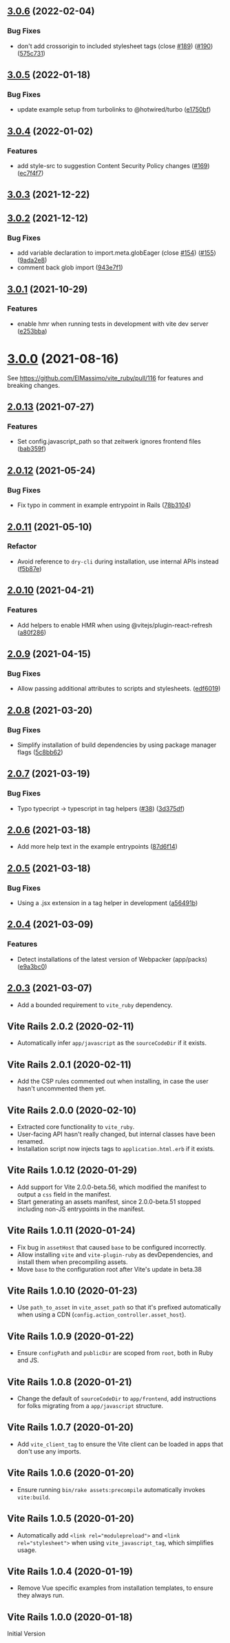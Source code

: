 ## [3.0.6](https://github.com/ElMassimo/vite_ruby/compare/vite_rails@3.0.5...vite_rails@3.0.6) (2022-02-04)


### Bug Fixes

* don't add crossorigin to included stylesheet tags (close [#189](https://github.com/ElMassimo/vite_ruby/issues/189)) ([#190](https://github.com/ElMassimo/vite_ruby/issues/190)) ([575c731](https://github.com/ElMassimo/vite_ruby/commit/575c73192fb485e8844f67b821c856d1a09db8f5))



## [3.0.5](https://github.com/ElMassimo/vite_ruby/compare/vite_rails@3.0.4...vite_rails@3.0.5) (2022-01-18)


### Bug Fixes

* update example setup from turbolinks to @hotwired/turbo ([e1750bf](https://github.com/ElMassimo/vite_ruby/commit/e1750bfb4b22a9a73a2b86950fb203d3e489ced6))



## [3.0.4](https://github.com/ElMassimo/vite_ruby/compare/vite_rails@3.0.3...vite_rails@3.0.4) (2022-01-02)


### Features

* add style-src to suggestion Content Security Policy changes ([#169](https://github.com/ElMassimo/vite_ruby/issues/169)) ([ec7f4f7](https://github.com/ElMassimo/vite_ruby/commit/ec7f4f7a030a852115b38748dd3cdb22ec3b7e47))



## [3.0.3](https://github.com/ElMassimo/vite_ruby/compare/vite_rails@3.0.2...vite_rails@3.0.3) (2021-12-22)



## [3.0.2](https://github.com/ElMassimo/vite_ruby/compare/vite_rails@3.0.1...vite_rails@3.0.2) (2021-12-12)


### Bug Fixes

* add variable declaration to import.meta.globEager (close [#154](https://github.com/ElMassimo/vite_ruby/issues/154)) ([#155](https://github.com/ElMassimo/vite_ruby/issues/155)) ([9ada2e8](https://github.com/ElMassimo/vite_ruby/commit/9ada2e87c68899e8e1bad368c875f8214036abcc))
* comment back glob import ([943e7f1](https://github.com/ElMassimo/vite_ruby/commit/943e7f1ca23a8abdee09c1495dc9e96494bc6202))



## [3.0.1](https://github.com/ElMassimo/vite_ruby/compare/vite_rails@3.0.0...vite_rails@3.0.1) (2021-10-29)


### Features

* enable hmr when running tests in development with vite dev server ([e253bba](https://github.com/ElMassimo/vite_ruby/commit/e253bba26d164aabc7a9526df504c207ad2cf6f9))



# [3.0.0](https://github.com/ElMassimo/vite_ruby/compare/vite_rails@2.0.13...vite_rails@3.0.0) (2021-08-16)

See https://github.com/ElMassimo/vite_ruby/pull/116 for features and breaking changes.

## [2.0.13](https://github.com/ElMassimo/vite_ruby/compare/vite_rails@2.0.12...vite_rails@2.0.13) (2021-07-27)


### Features

* Set config.javascript_path so that zeitwerk ignores frontend files ([bab359f](https://github.com/ElMassimo/vite_ruby/commit/bab359f66a5942904e91e2a1a51b440072ba44af))



## [2.0.12](https://github.com/ElMassimo/vite_ruby/compare/vite_rails@2.0.11...vite_rails@2.0.12) (2021-05-24)


### Bug Fixes

* Fix typo in comment in example entrypoint in Rails ([78b3104](https://github.com/ElMassimo/vite_ruby/commit/78b3104bc687a79aebd4e0538b8b7c34562cb4eb))



## [2.0.11](https://github.com/ElMassimo/vite_ruby/compare/vite_rails@2.0.10...vite_rails@2.0.11) (2021-05-10)

### Refactor

* Avoid reference to `dry-cli` during installation, use internal APIs instead ([f5b87e](https://github.com/ElMassimo/vite_ruby/commit/f5b87e69790e48397d15e609b44118e399c9493d))


## [2.0.10](https://github.com/ElMassimo/vite_ruby/compare/vite_rails@2.0.9...vite_rails@2.0.10) (2021-04-21)


### Features

* Add helpers to enable HMR when using @vitejs/plugin-react-refresh ([a80f286](https://github.com/ElMassimo/vite_ruby/commit/a80f286d4305bbae29ea7cea42a4329a530f43fa))



## [2.0.9](https://github.com/ElMassimo/vite_ruby/compare/vite_rails@2.0.8...vite_rails@2.0.9) (2021-04-15)


### Bug Fixes

* Allow passing additional attributes to scripts and stylesheets. ([edf6019](https://github.com/ElMassimo/vite_ruby/commit/edf6019fa83646e413f36d289eac89bb2f8042a5))



## [2.0.8](https://github.com/ElMassimo/vite_ruby/compare/vite_rails@2.0.7...vite_rails@2.0.8) (2021-03-20)


### Bug Fixes

* Simplify installation of build dependencies by using package manager flags ([5c8bb62](https://github.com/ElMassimo/vite_ruby/commit/5c8bb625926f2ab1788a3e3a22aeafd7104984cb))



## [2.0.7](https://github.com/ElMassimo/vite_ruby/compare/vite_rails@2.0.6...vite_rails@2.0.7) (2021-03-19)


### Bug Fixes

* Typo typecript -> typescript in tag helpers ([#38](https://github.com/ElMassimo/vite_ruby/issues/38)) ([3d375df](https://github.com/ElMassimo/vite_ruby/commit/3d375df8553c8542966ac912a38fe70b7d59ba74))



## [2.0.6](https://github.com/ElMassimo/vite_ruby/compare/vite_rails@2.0.5...vite_rails@2.0.6) (2021-03-18)

* Add more help text in the example entrypoints  ([87d6f14](https://github.com/ElMassimo/vite_ruby/commit/87d6f14a59bba2667089bb952960dce059f36592))

## [2.0.5](https://github.com/ElMassimo/vite_ruby/compare/vite_rails@2.0.4...vite_rails@2.0.5) (2021-03-18)


### Bug Fixes

* Using a .jsx extension in a tag helper in development ([a56491b](https://github.com/ElMassimo/vite_ruby/commit/a56491b96720ae537b6b6305aa7efa70cf19e4ee))



## [2.0.4](https://github.com/ElMassimo/vite_ruby/compare/vite_rails@2.0.3...vite_rails@2.0.4) (2021-03-09)


### Features

* Detect installations of the latest version of Webpacker (app/packs) ([e9a3bc0](https://github.com/ElMassimo/vite_ruby/commit/e9a3bc02475dbadac77e58b3980a4af8df5aaa02))



## [2.0.3](https://github.com/ElMassimo/vite_ruby/compare/vite_rails@2.0.2...vite_rails@2.0.3) (2021-03-07)

- Add a bounded requirement to `vite_ruby` dependency.

## Vite Rails 2.0.2  (2020-02-11)

- Automatically infer `app/javascript` as the `sourceCodeDir` if it exists.

## Vite Rails 2.0.1  (2020-02-11)

- Add the CSP rules commented out when installing, in case the user hasn't uncommented them yet.

## Vite Rails 2.0.0  (2020-02-10)

- Extracted core functionality to `vite_ruby`.
- User-facing API hasn't really changed, but internal classes have been renamed.
- Installation script now injects tags to `application.html.erb` if it exists.

## Vite Rails 1.0.12  (2020-01-29)

- Add support for Vite 2.0.0-beta.56, which modified the manifest to output a `css` field in the manifest.
- Start generating an assets manifest, since 2.0.0-beta.51 stopped including non-JS entrypoints in the manifest.

## Vite Rails 1.0.11  (2020-01-24)

- Fix bug in `assetHost` that caused `base` to be configured incorrectly.
- Allow installing `vite` and `vite-plugin-ruby` as devDependencies, and install them when precompiling assets.
- Move `base` to the configuration root after Vite's update in beta.38

## Vite Rails 1.0.10  (2020-01-23)

- Use `path_to_asset` in `vite_asset_path` so that it's prefixed automatically
  when using a CDN (`config.action_controller.asset_host`).

## Vite Rails 1.0.9  (2020-01-22)

- Ensure `configPath` and `publicDir` are scoped from `root`, both in Ruby and JS.

## Vite Rails 1.0.8  (2020-01-21)

- Change the default of `sourceCodeDir` to `app/frontend`, add instructions for folks migrating
from a `app/javascript` structure.

## Vite Rails 1.0.7  (2020-01-20)

- Add `vite_client_tag` to ensure the Vite client can be loaded in apps that don't use any imports.

## Vite Rails 1.0.6  (2020-01-20)

- Ensure running `bin/rake assets:precompile` automatically invokes `vite:build`.

## Vite Rails 1.0.5  (2020-01-20)

- Automatically add `<link rel="modulepreload">` and `<link rel="stylesheet">` when using `vite_javascript_tag`, which simplifies usage.

## Vite Rails 1.0.4  (2020-01-19)

- Remove Vue specific examples from installation templates, to ensure they always run.

## Vite Rails 1.0.0 (2020-01-18)

Initial Version
